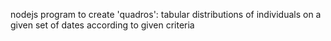 nodejs program to create 'quadros': tabular distributions of individuals on a given set of dates according to given criteria
